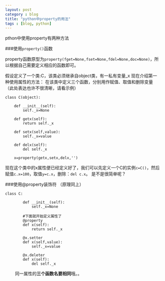 ```yaml
---
layout: post
category : blog
title: "python中property的用法"
tags : [blog, python]
---
```


pthon中使用property有两种方法  

###使用`property()`函数

property函数原型为`property(fget=None,fset=None,fdel=None,doc=None)`，所以根据自己需要定义相应的函数即可。

假设定义了一个类:C，该类必须继承自object类，有一私有变量_x
现在介绍第一种使用属性的方法：
在该类中定义三个函数，分别用作赋值、取值和删除变量（此处表达也许不很清晰，请看示例）

    class C(object):
    
        def __init__(self):
            self._x=None

        def getx(self):
            return self._x
                        
        def setx(self,value):
            self._x=value
            
        def delx(self):
            del self._x
            
        x=property(getx,setx,delx,'')


现在这个类中的x属性便已经定义好了，我们可以先定义一个C的实例`c=C()`，然后赋值`c.x=100`，取值`y=c.x`，删除：`del c.x`。
是不是很简单呢？

###使用@property装饰符 （原理同上）

    class C:
    
            def __init__(self):
                self._x=None
            
            #下面就开始定义属性了
            @property
            def x(self):
                return self._x
        
            @x.setter
            def x(self,value):
                self._x=value
            
            @x.deleter
            def x(self):
                del self._x

　　
同一属性的**三个函数名要相同**哦。。